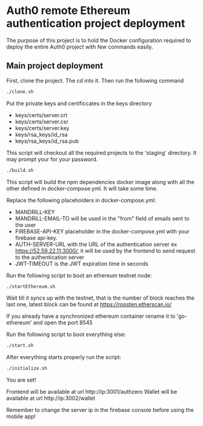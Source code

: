 # Auth0 remote Ethereum authentication project deployment

The purpose of this project is to hold the Docker configuration required
to deploy the entire Auth0 project with few commands easily.

## Main project deployment

First, clone the project. The cd into it. Then run the following command

```bash
./clone.sh
```

Put the private keys and certificcates in the keys directory
- keys/certs/server.crt
- keys/certs/server.csr
- keys/certs/server.key
- keys/rsa_keys/id_rsa
- keys/rsa_keys/id_rsa.pub

This script will checkout all the required projects to the 'staging'
directory. It may prompt your for your password.

```bash
./build.sh
```

This script will build the npm dependencies docker image along with all the other defined
in docker-compose.yml. It will take some time.

Replace the following placeholders in docker-compose.yml:

- MANDRILL-KEY
- MANDRILL-EMAIL-TO will be used in the "from" field of emails sent to the user
- FIREBASE-API-KEY placeholder in the docker-compose.yml with your firebase api-key.
- AUTH-SERVER-URL with the URL of the authentication server ex  https://52.59.22.11:3000/, it will be used by the frontend
to send request to the authentication server
- JWT-TIMEOUT is the JWT expiration time in seconds

Run the following script to boot an ethereum testnet node:

```bash
./startEthereum.sh
```

Wait till it syncs up with the testnet, that is the number of block reaches the last one, latest block can be found at
https://ropsten.etherscan.io/

If you already have a synchronized ethereum container rename it to 'go-ethereum' and open the port 8545

Run the following script to boot everything else:

```bash
./start.sh
```

After everything starts properly run the script:

```bash
./initialize.sh
```

You are set!

Frontend will be available at url http://ip:3001/authzero
Wallet will be available at url http://ip:3002/wallet

Remember to change the server ip in the firebase console before using the mobile app!
